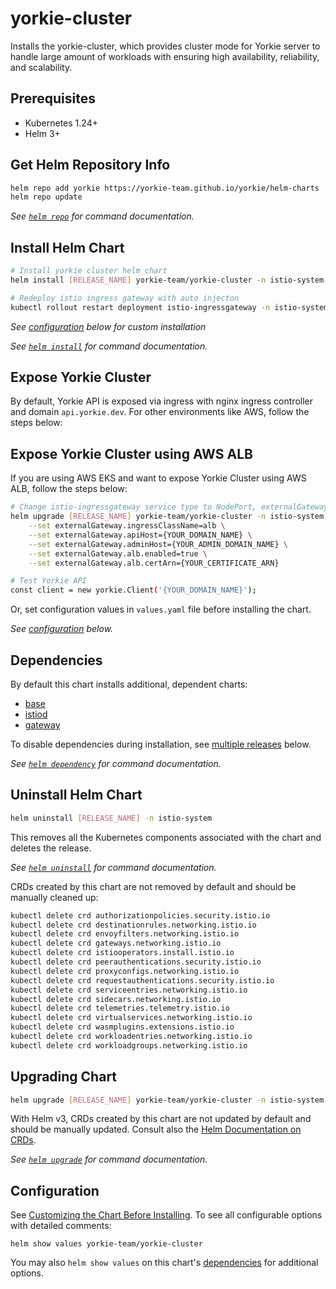 # yorkie-cluster

Installs the yorkie-cluster, which provides cluster mode for Yorkie server to handle large amount of workloads with ensuring high availability, reliability, and scalability.

## Prerequisites

- Kubernetes 1.24+
- Helm 3+

## Get Helm Repository Info

```bash
helm repo add yorkie https://yorkie-team.github.io/yorkie/helm-charts
helm repo update
```

_See [`helm repo`](https://helm.sh/docs/helm/helm_repo/) for command documentation._

## Install Helm Chart

```bash
# Install yorkie cluster helm chart
helm install [RELEASE_NAME] yorkie-team/yorkie-cluster -n istio-system --create-namespace

# Redeploy istio ingress gateway with auto injecton
kubectl rollout restart deployment istio-ingressgateway -n istio-system
```

_See [configuration](#configuration) below for custom installation_

_See [`helm install`](https://helm.sh/docs/helm/helm_install/) for command documentation._

## Expose Yorkie Cluster

By default, Yorkie API is exposed via ingress with nginx ingress controller and domain `api.yorkie.dev`.
For other environments like AWS, follow the steps below:

## Expose Yorkie Cluster using AWS ALB

If you are using AWS EKS and want to expose Yorkie Cluster using AWS ALB, follow the steps below:

```bash
# Change istio-ingressgateway service type to NodePort, externalGateway.alb.enabled to true, and certArn to your AWS certificate ARN issued in AWS Certificate Manager
helm upgrade [RELEASE_NAME] yorkie-team/yorkie-cluster -n istio-system \
    --set externalGateway.ingressClassName=alb \
    --set externalGateway.apiHost={YOUR_DOMAIN_NAME} \
    --set externalGateway.adminHost={YOUR_ADMIN_DOMAIN_NAME} \
    --set externalGateway.alb.enabled=true \
    --set externalGateway.alb.certArn={YOUR_CERTIFICATE_ARN}

# Test Yorkie API
const client = new yorkie.Client('{YOUR_DOMAIN_NAME}');
```

Or, set configuration values in `values.yaml` file before installing the chart.

_See [configuration](#configuration) below._

## Dependencies

By default this chart installs additional, dependent charts:

- [base](https://github.com/istio/istio/tree/master/manifests/charts/base)
- [istiod](https://github.com/istio/istio/tree/master/manifests/charts/istio-control/istio-discovery)
- [gateway](https://github.com/istio/istio/tree/master/manifests/charts/gateway)

To disable dependencies during installation, see [multiple releases](#multiple-releases) below.

_See [`helm dependency`](https://helm.sh/docs/helm/helm_dependency/) for command documentation._

## Uninstall Helm Chart

```bash
helm uninstall [RELEASE_NAME] -n istio-system
```

This removes all the Kubernetes components associated with the chart and deletes the release.

_See [`helm uninstall`](https://helm.sh/docs/helm/helm_uninstall/) for command documentation._

CRDs created by this chart are not removed by default and should be manually cleaned up:

```bash
kubectl delete crd authorizationpolicies.security.istio.io
kubectl delete crd destinationrules.networking.istio.io
kubectl delete crd envoyfilters.networking.istio.io
kubectl delete crd gateways.networking.istio.io
kubectl delete crd istiooperators.install.istio.io
kubectl delete crd peerauthentications.security.istio.io
kubectl delete crd proxyconfigs.networking.istio.io
kubectl delete crd requestauthentications.security.istio.io
kubectl delete crd serviceentries.networking.istio.io
kubectl delete crd sidecars.networking.istio.io
kubectl delete crd telemetries.telemetry.istio.io
kubectl delete crd virtualservices.networking.istio.io
kubectl delete crd wasmplugins.extensions.istio.io
kubectl delete crd workloadentries.networking.istio.io
kubectl delete crd workloadgroups.networking.istio.io
```

## Upgrading Chart

```bash
helm upgrade [RELEASE_NAME] yorkie-team/yorkie-cluster -n istio-system
```

With Helm v3, CRDs created by this chart are not updated by default and should be manually updated.
Consult also the [Helm Documentation on CRDs](https://helm.sh/docs/chart_best_practices/custom_resource_definitions).

_See [`helm upgrade`](https://helm.sh/docs/helm/helm_upgrade/) for command documentation._

## Configuration

See [Customizing the Chart Before Installing](https://helm.sh/docs/intro/using_helm/#customizing-the-chart-before-installing). To see all configurable options with detailed comments:

```console
helm show values yorkie-team/yorkie-cluster
```

You may also `helm show values` on this chart's [dependencies](#dependencies) for additional options.
